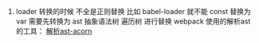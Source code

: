 1. loader 转换的时候 不全是正则替换 比如 babel-loader 就不能 const 替换为 var
   需要先转换为 ast 抽象语法树 遍历树 进行替换
   webpack 使用的解析ast的工具：
   [解析ast-acorn](https://www.npmjs.com/package/acorn)
   
